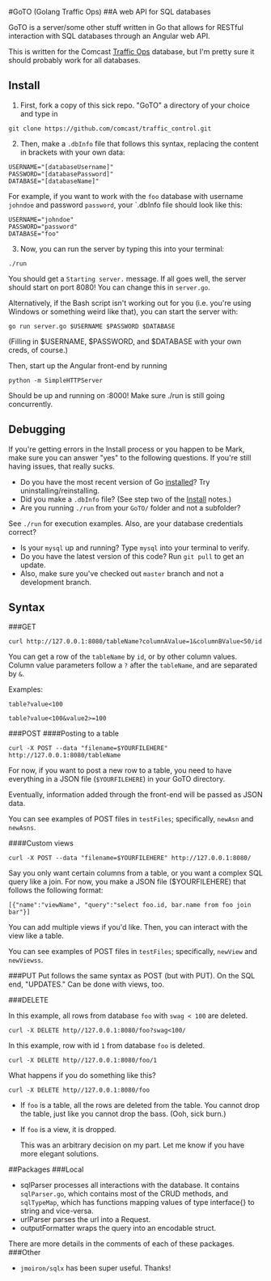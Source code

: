 #GoTO (Golang Traffic Ops)
##A web API for SQL databases

GoTO is a server/some other stuff written in Go that allows for RESTful interaction with SQL databases through an Angular web API.

This is written for the Comcast [Traffic Ops](http://traffic-control-cdn.net/docs/latest/development/traffic_ops.html) database, but I'm pretty sure it should probably work for all databases.

## Install

1. First, fork a copy of this sick repo. "GoTO" a directory of your choice and type in

```
git clone https://github.com/comcast/traffic_control.git

```
2. Then, make a `.dbInfo` file that follows this syntax, 
  replacing the content in brackets with your own data:
  ```
  USERNAME="[databaseUsername]"
  PASSWORD="[databasePassword]"
  DATABASE="[databaseName]"
  ```
  For example, if you want to work with the `foo` database with username `johndoe` and password `password`, 
  your `.dbInfo file should look like this:
  ```
  USERNAME="johndoe"
  PASSWORD="password"
  DATABASE="foo"
  ```
  3. Now, you can run the server by typing this into your terminal:
  ```
  ./run
  ```
  You should get a `Starting server.` message. If all goes well, the server should start on port 8080! You can change this in `server.go`.

  Alternatively, if the Bash script isn't working out for you (i.e. you're using Windows or something weird like that), you can start the server with:
  ```
  go run server.go $USERNAME $PASSWORD $DATABASE
  ```
(Filling in $USERNAME, $PASSWORD, and $DATABASE with your own creds, of course.)

  Then, start up the Angular front-end by running
  ```
  python -m SimpleHTTPServer
  ```

  Should be up and running on :8000! Make sure ./run is still going concurrently.

## Debugging
  If you're getting errors in the Install process or you happen to be Mark, make sure you can answer "yes" to
  the following questions. If you're still having issues, that really sucks.
  * Do you have the most recent version of Go [installed](https://golang.org/doc/install)? Try uninstalling/reinstalling.
  * Did you make a `.dbInfo` file? (See step two of the [Install](http://github.com/cjqian/GoTO#install) notes.)
  * Are you running `./run` from your `GoTO/` folder and not a subfolder?

  See `./run` for execution examples. Also, are your database credentials correct?
  * Is your `mysql` up and running? Type `mysql` into your terminal to verify.
  * Do you have the latest version of this code? Run `git pull` to get an update. 
  * Also, make sure you've checked out `master` branch and not a development branch.

## Syntax 
###GET 
  ```
  curl http://127.0.0.1:8080/tableName?columnAValue=1&columnBValue<50/id
  ```
  You can get a row of the `tableName` by `id`, or by other column values. 
  Column value parameters follow a `?` after the `tableName`, and are separated by `&`. 

  Examples:
  ```
  table?value<100
  ```

  ```
  table?value<100&value2>=100
  ```
###POST
####Posting to a table
  ```
  curl -X POST --data "filename=$YOURFILEHERE" http://127.0.0.1:8080/tableName
  ```
For now, if you want to post a new row to a table, you need to have everything in a JSON file (`$YOURFILEHERE`)
  in your GoTO directory.

  Eventually, information added through the front-end will be passed as JSON data. 

  You can see examples of POST files in `testFiles`; specifically, `newAsn` and `newAsns`.

####Custom views
  ```
  curl -X POST --data "filename=$YOURFILEHERE" http://127.0.0.1:8080/
  ```

  Say you only want certain columns from a table, or you want a complex SQL query like a join.
  For now, you make a JSON file ($YOURFILEHERE) that follows the following format:
  ```
  [{"name":"viewName", "query":"select foo.id, bar.name from foo join bar"}]
  ```
  You can add multiple views if you'd like. Then, you can interact with the view like a table.

  You can see examples of POST files in `testFiles`; specifically, `newView` and `newViewss`.

###PUT
  Put follows the same syntax as POST (but with PUT). On the SQL end, "UPDATES." Can be done with views, too.

###DELETE

  In this example, all rows from database `foo` with `swag < 100` are deleted. 
  ```
  curl -X DELETE http//127.0.0.1:8080/foo?swag<100/
  ```

  In this example,  row with id `1` from database `foo` is deleted. 
  ```
  curl -X DELETE http//127.0.0.1:8080/foo/1
  ```

  What happens if you do something like this?
  ```
  curl -X DELETE http//127.0.0.1:8080/foo
  ```

* If `foo` is a table, all the rows are deleted from the table. You cannot drop the table, just like you cannot drop the bass. (Ooh, sick burn.)
* If `foo` is a view, it is dropped.

  This was an arbitrary decision on my part. Let me know if you have more elegant solutions.

##Packages
###Local
  * sqlParser processes all interactions with the database. It contains `sqlParser.go`, which contains most of the CRUD methods, and `sqlTypeMap`, which has functions mapping values of type interface{} to string and vice-versa.
  * urlParser parses the url into a Request.
  * outputFormatter wraps the query into an encodable struct.

  There are more details in the comments of each of these packages.
###Other
  * `jmoiron/sqlx` has been super useful. Thanks!
